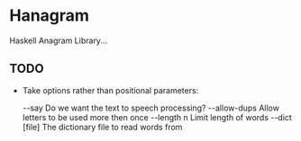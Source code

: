 Hanagram
========

Haskell Anagram Library...

TODO
----

+ Take options rather than positional parameters:

    --say         Do we want the text to speech processing?
    --allow-dups  Allow letters to be used more then once
    --length n    Limit length of words
    --dict [file] The dictionary file to read words from
